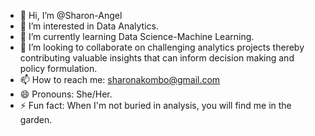 - 👋 Hi, I’m @Sharon-Angel
- 👀 I’m interested in Data Analytics.
- 🌱 I’m currently learning Data Science-Machine Learning.
- 💞️ I’m looking to collaborate on challenging analytics projects thereby contributing valuable insights that can inform decision making and policy formulation.
- 📫 How to reach me: sharonakombo@gmail.com
- 😄 Pronouns: She/Her.
- ⚡ Fun fact: When I'm not buried in analysis, you will find me in the garden.

<!---
Sharon-Angel/Sharon-Angel is a ✨ special ✨ repository because its `README.md` (this file) appears on your GitHub profile.
You can click the Preview link to take a look at your changes.
--->
